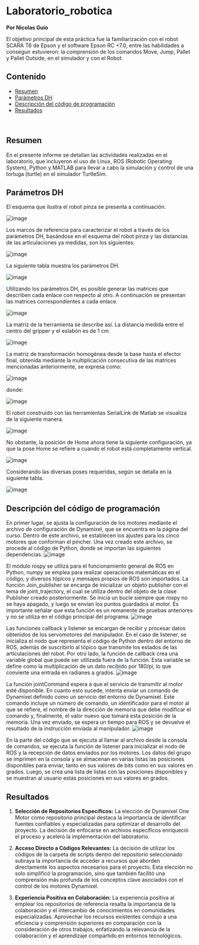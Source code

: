 # Laboratorio_robotica

**Por Nicolas Guio**

El objetivo principal de esta práctica fue la familiarización con el robot SCARA T6 de Epson y el software Epson RC +7.0, entre las habilidades a conseguir estuvieron: la comprensión de los comandos Move, Jump, Pallet y Pallet Outside, en el simulador y con el Robot.
## Contenido
- [Resumen](#1)
- [Parámetros DH](#2)
- [Descripción del código de programación](#3)
- [Resultados](#4)

<br>

<a id='1'></a>

## Resumen

En el presente informe se detallan las actividades realizadas en el laboratorio, que incluyeron el uso de Linux, ROS (Robotic Operating System), Python y MATLAB para llevar a cabo la simulación y control de una tortuga (turtle) en el simulador TurtleSim.

## Parámetros DH

El esquema que ilustra el robot pinza se presenta a continuación.

![image](https://github.com/Nguiom/Laboratorio_robotica/assets/72366982/0152fa04-4d3e-4274-8ec5-c85c60c39608)

Los marcos de referencia para caracterizar el robot a través de los parámetros DH, basándose en el esquema del robot pinza y las distancias de las articulaciones ya medidas, son los siguientes:

![image](https://github.com/Nguiom/Laboratorio_robotica/assets/72366982/731b688f-3f34-480b-b2a8-f7c407236a21)

La siguiente tabla muestra los parámetros DH.

![image](https://github.com/Nguiom/Laboratorio_robotica/assets/72366982/5f5d274b-6c6e-4146-8a7f-dbb9296170c2)

Utilizando los parámetros DH, es posible generar las matrices que describen cada enlace con respecto al otro. A continuación se presentan las matrices correspondientes a cada enlace.

![image](https://github.com/Nguiom/Laboratorio_robotica/assets/72366982/1ccee768-ad4b-4013-9e50-9a9d3f3bd2a8)

La matriz de la herramienta se describe así. La distancia medida entre el centro del gripper y el eslabón es de 1 cm.

![image](https://github.com/Nguiom/Laboratorio_robotica/assets/72366982/b073e563-0419-4c28-9aa5-e82d988433bf)

La matriz de transformación homogénea desde la base hasta el efector final, obtenida mediante la multiplicación consecutiva de las matrices mencionadas anteriormente, se expresa como:

![image](https://github.com/Nguiom/Laboratorio_robotica/assets/72366982/44db06d8-2327-40d9-a415-fcff1e0f7951)

donde:

![image](https://github.com/Nguiom/Laboratorio_robotica/assets/72366982/40b33c73-c4a9-443c-9bf0-2d33f9819de7)

El robot construido con las herramientas SerialLink de Matlab se visualiza de la siguiente manera.

![image](https://github.com/Nguiom/Laboratorio_robotica/assets/72366982/1349a62b-0397-46d2-8588-1f9726b18450)

No obstante, la posición de Home ahora tiene la siguiente configuración, ya que la pose Home se refiere a cuando el robot está completamente vertical.

![image](https://github.com/Nguiom/Laboratorio_robotica/assets/72366982/f18165a0-0b9b-4327-a83f-e336a9b9a461)

Considerando las diversas poses requeridas, según se detalla en la siguiente tabla.

![image](https://github.com/Nguiom/Laboratorio_robotica/assets/72366982/dddb1708-a9eb-42a1-bd61-87e941f422f9)

## Descripción del código de programación

En primer lugar, se ajusta la configuración de los motores mediante el archivo de configuración de Dynamixel, que se encuentra en la página del curso. Dentro de este archivo, se establecen los ajustes para los cinco motores que conforman el pincher. Una vez creado este archivo, se procede al código de Python, donde se importan las siguientes dependencias.
![image](https://github.com/Nguiom/Laboratorio_robotica/assets/72366982/2f8b221b-abc6-4936-8c93-300ef1769ec0)

El módulo rospy se utiliza para el funcionamiento general de ROS en Python, numpy se emplea para realizar operaciones matemáticas en el código, y diversos tópicos y mensajes propios de ROS son importados. La función Join_publisher se encarga de inicializar un objeto publisher con el tema de joint_trajectory, el cual se utiliza dentro del objeto de la clase Publisher creado posteriormente. Se inicia un bucle siempre que rospy no se haya apagado, y luego se envían los puntos guardados al motor. Es importante señalar que esta función es un remanente de pruebas anteriores y no se utiliza en el código principal del programa.
![image](https://github.com/Nguiom/Laboratorio_robotica/assets/72366982/6bf5efa2-98bb-45d7-bfb9-0d439b0312dd)

Las funciones callback y listener se encargan de recibir y procesar datos obtenidos de los servomotores del manipulador. En el caso de listener, se inicializa el nodo que representa el código de Python dentro del entorno de ROS, además de suscribirlo al tópico que transmite los estados de las articulaciones del robot. Por otro lado, la función de callback crea una variable global que puede ser utilizada fuera de la función. Esta variable se define como la multiplicación de un dato recibido por 180/pi, lo que convierte una entrada en radianes a grados.
![image](https://github.com/Nguiom/Laboratorio_robotica/assets/72366982/271a3500-5e58-40e6-8559-ea302ea9e758)

La función jointCommand espera a que el servicio de transmitir al motor esté disponible. En cuanto esto sucede, intenta enviar un comando de Dynamixel definido como un servicio del entorno de Dynamixel. Este comando incluye un número de comando, un identificador para el motor al que se refiere, el nombre de la dirección de memoria que debe modificar el comando y, finalmente, el valor nuevo que tomará esta posición de la memoria. Una vez enviado, se espera un tiempo para ROS y se devuelve el resultado de la instrucción enviada al manipulador.
![image](https://github.com/Nguiom/Laboratorio_robotica/assets/72366982/ada8221b-ca7d-4278-aa6c-b05d456e884c)

En la parte del código que se ejecuta al llamar al archivo desde la consola de comandos, se ejecuta la función de listener para inicializar el nodo de ROS y la recepción de datos enviados por los motores. Los datos del grupo se imprimen en la consola y se almacenan en varias listas las posiciones disponibles para enviar, tanto en sus valores de bits como en sus valores en grados. Luego, se crea una lista de listas con las posiciones disponibles y se muestran al usuario estas posiciones en sus valores en grados.

## Resultados

1. **Selección de Repositorios Específicos:** La elección de Dynamixel One Motor como repositorio principal destaca la importancia de identificar fuentes confiables y especializadas para optimizar el desarrollo del proyecto. La decisión de enfocarse en archivos específicos enriqueció el proceso y aceleró la implementación del laboratorio.

2. **Acceso Directo a Códigos Relevantes:** La decisión de utilizar los códigos de la carpeta de scripts dentro del repositorio seleccionado subraya la importancia de acceder a recursos que aborden directamente los aspectos necesarios para el proyecto. Esta elección no solo simplificó la programación, sino que también facilitó una comprensión más profunda de los conceptos clave asociados con el control de los motores Dynamixel.

3. **Experiencia Positiva en Colaboración:** La experiencia positiva al emplear los repositorios de referencia resalta la importancia de la colaboración y el intercambio de conocimientos en comunidades especializadas. Aprovechar los recursos existentes condujo a una eficiencia y comprensión superiores en comparación con la consideración de otros trabajos, enfatizando la relevancia de la colaboración y el aprendizaje compartido en entornos tecnológicos.
